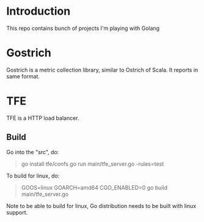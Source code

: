 Introduction
============
This repo contains bunch of projects I'm playing with Golang

Gostrich
========

Gostrich is a metric collection library, similar to Ostrich of Scala. It reports in same format.

TFE
==============

TFE is a HTTP load balancer.

Build
-----

Go into the "src", do:
>  go install tfe/confs
>  go run main/tfe_server.go -rules=test

To build for linux, do:
>  GOOS=linux GOARCH=amd64 CGO_ENABLED=0 go build main/tfe_server.go

Note to be able to build for linux, Go distribution needs to be built with linux support.
